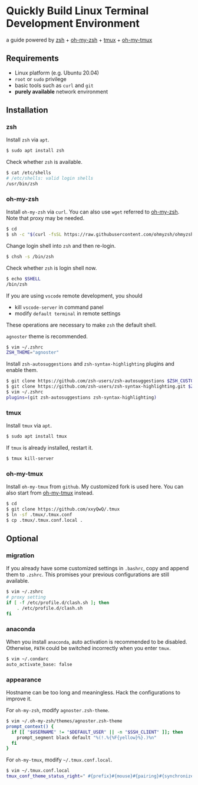 # Quickly Build Linux Terminal Development Environment

a guide powered by [zsh](https://www.zsh.org/) + [oh-my-zsh](https://ohmyz.sh/) + [tmux](https://github.com/tmux/tmux) + [oh-my-tmux](https://github.com/gpakosz/.tmux)

## Requirements

- Linux platform (e.g. Ubuntu 20.04)
- `root` or `sudo` privilege
- basic tools such as `curl` and `git`
- **purely available** network environment

## Installation

### zsh

Install `zsh` via `apt`.

```bash
$ sudo apt install zsh
```

Check whether `zsh` is available.

```bash
$ cat /etc/shells
# /etc/shells: valid login shells
/usr/bin/zsh
```

### oh-my-zsh

Install `oh-my-zsh` via `curl`. You can also use `wget` referred to [oh-my-zsh](https://ohmyz.sh/). Note that proxy may be needed.

```bash
$ cd
$ sh -c "$(curl -fsSL https://raw.githubusercontent.com/ohmyzsh/ohmyzsh/master/tools/install.sh)"
```

Change login shell into `zsh` and then re-login.

```bash
$ chsh -s /bin/zsh
```

Check whether `zsh` is login shell now.

```bash
$ echo $SHELL
/bin/zsh
```

If you are using `vscode` remote development, you should

- kill `vscode-server` in command panel
- modify `default terminal` in remote settings

These operations are necessary to make `zsh` the default shell.

`agnoster` theme is recommended.

```bash
$ vim ~/.zshrc
ZSH_THEME="agnoster"
```

Install `zsh-autosuggestions` and `zsh-syntax-highlighting` plugins and enable them.

```bash
$ git clone https://github.com/zsh-users/zsh-autosuggestions $ZSH_CUSTOM/plugins/zsh-autosuggestions
$ git clone https://github.com/zsh-users/zsh-syntax-highlighting.git $ZSH_CUSTOM/plugins/zsh-syntax-highlighting
$ vim ~/.zshrc
plugins=(git zsh-autosuggestions zsh-syntax-highlighting)
```

### tmux

Install `tmux` via `apt`.

```bash
$ sudo apt install tmux
```

If `tmux` is already installed, restart it.

```bash
$ tmux kill-server
```

### oh-my-tmux

Install `oh-my-tmux` from `github`. My customized fork is used here. You can also start from [oh-my-tmux](https://github.com/gpakosz/.tmux) instead.

```bash
$ cd
$ git clone https://github.com/xxyQwQ/.tmux
$ ln -sf .tmux/.tmux.conf
$ cp .tmux/.tmux.conf.local .
```

## Optional

### migration

If you already have some customized settings in `.bashrc`, copy and append them to `.zshrc`. This promises your previous configurations are still available.

```bash
$ vim ~/.zshrc
# proxy setting
if [ -f /etc/profile.d/clash.sh ]; then
    . /etc/profile.d/clash.sh
fi
```

### anaconda

When you install `anaconda`, auto activation is recommended to be disabled. Otherwise, `PATH` could be switched incorrectly when you enter `tmux`.

```bash
$ vim ~/.condarc
auto_activate_base: false
```

### appearance

Hostname can be too long and meaningless. Hack the configurations to improve it.

For `oh-my-zsh`, modify `agnoster.zsh-theme`.

```bash
$ vim ~/.oh-my-zsh/themes/agnoster.zsh-theme
prompt_context() {
  if [[ "$USERNAME" != "$DEFAULT_USER" || -n "$SSH_CLIENT" ]]; then
    prompt_segment black default "%(!.%{%F{yellow}%}.)%n"
  fi
}
```

For `oh-my-tmux`, modify `~/.tmux.conf.local`.

```bash
$ vim ~/.tmux.conf.local
tmux_conf_theme_status_right=" #{prefix}#{mouse}#{pairing}#{synchronized}#{?battery_status,#{battery_status},}#{?battery_bar, #{battery_bar},}#{?battery_percentage, #{battery_percentage},} , %R , %d %b | #{username}#{root} "
```
